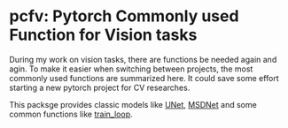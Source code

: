 # pcfv: Pytorch Commonly used Function for Vision tasks

During my work on vision tasks, there are functions be needed again and agin. To make it easier when switching between projects, the most commonly used functions are summarized here. It could save some effort starting a new pytorch project for CV researches.

This packsge provides classic models like [UNet](https://lmb.informatik.uni-freiburg.de/people/ronneber/u-net/), [MSDNet](https://www.pnas.org/content/115/2/254) and some common functions like [train_loop](https://github.com/jiayangshi/pcfv/blob/23f517e3c6dfc2281381b0b69ac5d8e2eb029767/pcfv/train.py#L6).